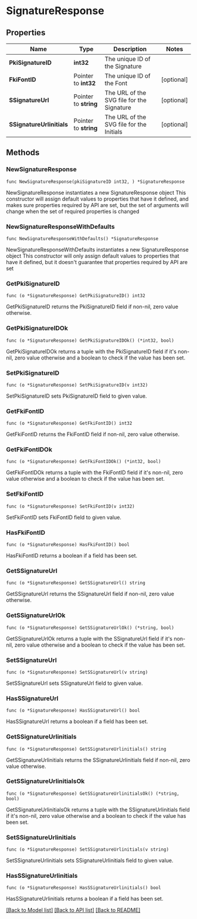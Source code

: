 # SignatureResponse

## Properties

Name | Type | Description | Notes
------------ | ------------- | ------------- | -------------
**PkiSignatureID** | **int32** | The unique ID of the Signature | 
**FkiFontID** | Pointer to **int32** | The unique ID of the Font | [optional] 
**SSignatureUrl** | Pointer to **string** | The URL of the SVG file for the Signature | [optional] 
**SSignatureUrlinitials** | Pointer to **string** | The URL of the SVG file for the Initials | [optional] 

## Methods

### NewSignatureResponse

`func NewSignatureResponse(pkiSignatureID int32, ) *SignatureResponse`

NewSignatureResponse instantiates a new SignatureResponse object
This constructor will assign default values to properties that have it defined,
and makes sure properties required by API are set, but the set of arguments
will change when the set of required properties is changed

### NewSignatureResponseWithDefaults

`func NewSignatureResponseWithDefaults() *SignatureResponse`

NewSignatureResponseWithDefaults instantiates a new SignatureResponse object
This constructor will only assign default values to properties that have it defined,
but it doesn't guarantee that properties required by API are set

### GetPkiSignatureID

`func (o *SignatureResponse) GetPkiSignatureID() int32`

GetPkiSignatureID returns the PkiSignatureID field if non-nil, zero value otherwise.

### GetPkiSignatureIDOk

`func (o *SignatureResponse) GetPkiSignatureIDOk() (*int32, bool)`

GetPkiSignatureIDOk returns a tuple with the PkiSignatureID field if it's non-nil, zero value otherwise
and a boolean to check if the value has been set.

### SetPkiSignatureID

`func (o *SignatureResponse) SetPkiSignatureID(v int32)`

SetPkiSignatureID sets PkiSignatureID field to given value.


### GetFkiFontID

`func (o *SignatureResponse) GetFkiFontID() int32`

GetFkiFontID returns the FkiFontID field if non-nil, zero value otherwise.

### GetFkiFontIDOk

`func (o *SignatureResponse) GetFkiFontIDOk() (*int32, bool)`

GetFkiFontIDOk returns a tuple with the FkiFontID field if it's non-nil, zero value otherwise
and a boolean to check if the value has been set.

### SetFkiFontID

`func (o *SignatureResponse) SetFkiFontID(v int32)`

SetFkiFontID sets FkiFontID field to given value.

### HasFkiFontID

`func (o *SignatureResponse) HasFkiFontID() bool`

HasFkiFontID returns a boolean if a field has been set.

### GetSSignatureUrl

`func (o *SignatureResponse) GetSSignatureUrl() string`

GetSSignatureUrl returns the SSignatureUrl field if non-nil, zero value otherwise.

### GetSSignatureUrlOk

`func (o *SignatureResponse) GetSSignatureUrlOk() (*string, bool)`

GetSSignatureUrlOk returns a tuple with the SSignatureUrl field if it's non-nil, zero value otherwise
and a boolean to check if the value has been set.

### SetSSignatureUrl

`func (o *SignatureResponse) SetSSignatureUrl(v string)`

SetSSignatureUrl sets SSignatureUrl field to given value.

### HasSSignatureUrl

`func (o *SignatureResponse) HasSSignatureUrl() bool`

HasSSignatureUrl returns a boolean if a field has been set.

### GetSSignatureUrlinitials

`func (o *SignatureResponse) GetSSignatureUrlinitials() string`

GetSSignatureUrlinitials returns the SSignatureUrlinitials field if non-nil, zero value otherwise.

### GetSSignatureUrlinitialsOk

`func (o *SignatureResponse) GetSSignatureUrlinitialsOk() (*string, bool)`

GetSSignatureUrlinitialsOk returns a tuple with the SSignatureUrlinitials field if it's non-nil, zero value otherwise
and a boolean to check if the value has been set.

### SetSSignatureUrlinitials

`func (o *SignatureResponse) SetSSignatureUrlinitials(v string)`

SetSSignatureUrlinitials sets SSignatureUrlinitials field to given value.

### HasSSignatureUrlinitials

`func (o *SignatureResponse) HasSSignatureUrlinitials() bool`

HasSSignatureUrlinitials returns a boolean if a field has been set.


[[Back to Model list]](../README.md#documentation-for-models) [[Back to API list]](../README.md#documentation-for-api-endpoints) [[Back to README]](../README.md)


